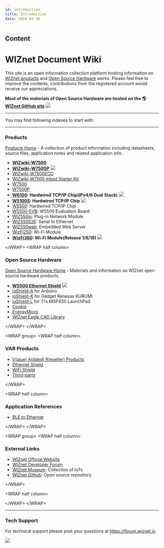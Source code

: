 ```yaml
---
id: introduction
title: Introduction
date: 2020-04-30
---
```



## Content
# WIZnet Document Wiki

This site is an open information collection platform hosting information
on [WIZnet products](Products.md) and [Open Source Hardware](Open_Source_Hardware.md) works.
Please feel free to improve the contents, contributions from the
registered account would receive our appreciations.

**Most of the materials of Open Source Hardware are hosted on the
🌎[WIZnet GitHub site](https://github.com/Wiznet)**
![](/document_framework/img/github.png)

-----

You may find following indexes to start with:

-----



### Products

[Products Home](Products.md) - A collection of product information
including datasheets, source files, application notes and related
application info.

  - **[WIZwiki-W7500](/document_framework/docs/Product/iMCU/W7500/Overview.md)**
  - **[WIZwiki-W7500P](/document_framework/docs/Product/iMCU/W7500P/Overview.md)**
    ![](/etc/star.png)
  - [WIZwiki-W7500ECO](/products/wizwiki-w7500eco/start)
  - [WIZwiki-W7500 mbed Starter Kit](/products/wizwiki_mbed_kit/start)
  - [W7500](/products/w7500/start)
  - [W7500P](/products/w7500p/start)
  - **[W6100](/products/w6100/start): Hardwired TCP/IP Chip(IPv4/6 Dual
    Stack)** ![](/etc/star.png) 
  - **[W5100S](/products/w5100s/start): Hardwired TCP/IP Chip**
    ![](/etc/star.png) 
  - [W5500](/products/w5500/start): Hardwired TCP/IP Chip
  - [W5500-EVB](/products/w5500/w5500_evb/start): W5500 Evaluation Board
  - [WIZ550io](/products/wiz550io/start): Plug-in Network Module 
  - [WIZ550S2E](/products/wiz550s2e/start): Serial to Ethernet
  - [WIZ550web](/products/wiz550web/start): Embedded Web Server
  - [WizFi250](/products/WizFi250/start): Wi-Fi Module
  - **[WizFi360](/products/WizFi360/start): Wi-Fi Module(Release
    1/8/19)** ![](/etc/star.png)

\</WRAP\>
\<WRAP half column\>

### Open Source Hardware

[Open Source Hardware Home](osh) - Materials and information on WIZnet
open source hardware products.

  - **[W5500 Ethernet Shield](/osh/w5500_ethernet_shield/start)**
    ![](/etc/star.png)
  - [ioShield-A](/osh/ioshield-a/start) for Arduino
  - [ioShield-K](/osh/ioshield-k/start) for Gadget Renesas KURUMI
  - [ioShield-L](/osh/ioshield-l/start) for TI’s MSP430 LaunchPad
  - [Cookie](/osh/cookie/start)
  - [EnergyMicro](/osh/energymicro/start)
  - [WIZnet Eagle CAD Library](/design_guide/hardware/eaglecadlib/start)

\</WRAP\> \</WRAP\>

\<WRAP group\> \<WRAP half column\>

### VAR Products

  - [V(alue) A(dded) R(eseller) Products](/oshw_using_wiznet)
  - [Ethernet Shield](/oshw_using_wiznet/ethernet)
  - [WiFi Shield](/oshw_using_wiznet/wifi)
  - [Third-party](/oshw_using_wiznet/var_products)

\</WRAP\>

\<WRAP half column\>

### Application References

  - [BLE to Ethernet](/oshw_using_wiznet/bletoethernet)

\</WRAP\> \</WRAP\>

\<WRAP group\> \<WRAP half column\>

### External Links

  - [WIZnet Official Website](http://www.wiznet.io/)
  - [WIZnet Developer Forum](http://forum.wiznet.io/)
  - [WIZnet Museum](http://wiznetmuseum.com/): Collection of IoTs
  - [WIZnet Github](https://github.com/Wiznet): Open source repository

\</WRAP\>

\<WRAP half column\>

\</WRAP\> \</WRAP\>

-----

### Tech Support

For technical support please post your questions at
<https://forum.wiznet.io>

![](/document_framework/img/mainlogo.jpg)

